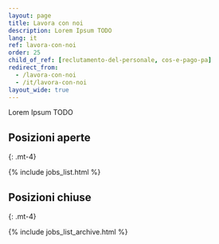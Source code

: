 ```yaml
---
layout: page
title: Lavora con noi
description: Lorem Ipsum TODO
lang: it
ref: lavora-con-noi
order: 25
child_of_ref: [reclutamento-del-personale, cos-e-pago-pa]
redirect_from:
  - /lavora-con-noi
  - /it/lavora-con-noi
layout_wide: true
---
```


Lorem Ipsum TODO

## Posizioni aperte
{: .mt-4}

{% include jobs_list.html %}

## Posizioni chiuse
{: .mt-4}

{% include jobs_list_archive.html %}
